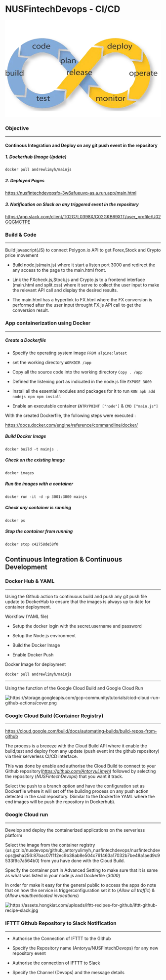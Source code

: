 # NUSFintechDevops - CI/CD 

  
<img src="https://github.com/AntoryuLimyh/NUSFintechDevops/blob/main/CICD.png"/>

### Objective
---
#### Continous Integration and Deploy on any git push event in the repository

##### 1. Dockerhub (Image Update)

```docker pull andrewlimyh/mainjs```

  

##### 2. Deployed Pages

https://nusfintechdevopsfx-3w6afueuvq-as.a.run.app/main.html

  

##### 3. Notification on Slack on any triggered event in the repository

https://app.slack.com/client/T02G7L0398X/C02GKB69X1T/user_profile/U02GQGMCTPE

  


### Build & Code
---


Build javascript(JS) to connect Polygon.io API to get Forex,Stock and Crypto price movement



- Build node.js(main.js) where it start a listen port 3000 and redirect the any access to the page to the main.html front.

- Link the FXcheck.js,Stock.js and Crypto.js to a frontend interface (main.html and split.css) where it serve to collect the user input to make the relevant API call and display the desired results.

- The main.html has a hyperlink to FX.html where the FX conversion is performed after the user input throught FX.js API call to get the conversion result.

  

### App containerization using Docker

***

##### Create a Dockerfile

  

- Specify the operating system image `FROM alpine:latest`

- set the working directory `WORKDIR /app`

- Copy all the source code into the working directory `Copy . /app`

- Defined the listening port as indicated in the node.js file `EXPOSE 3000`

- Install all the essential modules and packages for it to run `RUN apk add nodejs npm npm install`

- Enable an executable container `ENTRYPOINT ["node"]` & `CMD ["main.js"]`

  
  

With the created Dockerfile, the following steps were executed :

https://docs.docker.com/engine/reference/commandline/docker/

  

##### Build Docker Image

```docker build -t mainjs . ```

  

##### Check on the existing image

```docker images ```

  

##### Run the images with a container

```docker run -it -d -p 3001:3000 mainjs ```

  

##### Check any container is running

```docker ps ```

  

##### Stop the container from running

```docker stop c42758de58f0 ```

## Continuous Integration & Continuous Development



### Docker Hub & YAML
---
Using the Github action to continuous build and push any git push file update to DockerHub to ensure that the images is always up to date for container deployment.

  Workflow (YAML file)

- Setup the docker login with the secret.username and password

- Setup the Node.js environment

- Build the Docker Image

- Enable Docker Push

  

Docker Image for deployment



```docker pull andrewlimyh/mainjs```

  
---

Using the function of the Google Cloud Build and Google Cloud Run

<img src="https://storage.googleapis.com/gcp-community/tutorials/cicd-cloud-run-github-actions/cover.png" alt="https://storage.googleapis.com/gcp-community/tutorials/cicd-cloud-run-github-actions/cover.png"/>

### Google Cloud Build (Container Registry)
---
https://cloud.google.com/build/docs/automating-builds/build-repos-from-github

  

The process is a breeeze with the Cloud Build API where it enable the build,test and deploy from any update (push event int the github repository) via their serverless CI/CD interface.

  

This was done by enable and authorise the Cloud Build to connect to your Github repository(*https://github.com/AntoryuLimyh*) followed by selecting the repository (*NUSFintechDevops*) that you want it track.

  

Select the push to a branch option and have the configuration set as Dockerfile where it will set off the building process on any push action detected in the said repository. (Similar to the Dockerfile YAML where the end images will be push the repository in Dockerhub).

  

### Google Cloud run
---
Develop and deploy the containerized applications on the serverless platform

  

Select the image from the container registry (us.gcr.io/nusdevops/github_antoryulimyh_nusfintechdevops/nusfintechdevops@sha256:87bac07f112ec9b38ab8e504c761463a17032b7be48a1aed9c9533f9c7a564b0) from you have done with the Cloud Build.

  

Specify the container port in Advanced Setting to make sure that it is same as what was listed in your node.js and Dockerfile (*3000*)

  

In order for make it easy for the general public to access the apps do note that on how the service is triggerconfiguration set it to (_Allow all traffic_) & (_Allow unauthenticated invocations_)

  
  <img src="https://assets.hongkiat.com/uploads/ifttt-recipes-for-github/ifttt-github-recipe-slack.jpg" alt="https://assets.hongkiat.com/uploads/ifttt-recipes-for-github/ifttt-github-recipe-slack.jpg"/>

### IFTTT Github Repository to Slack Notification
---
  

- Authorise the Connection of IFTTT to the Github

- Specify the Repository name (Antoryu/NUSFintechDevops) for any new repository event

- Authorise the connection of IFTTT to Slack

- Specify the Channel (Devops) and the message details











